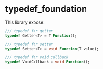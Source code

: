 # typedef_foundation

This library expose:

```dart
/// typedef for getter
typedef Getter<T> = T Function();

/// typedef for setter
typedef Setter<T> = void Function(T value);

/// typedef for void callback
typedef VoidCallback = void Function();
```

